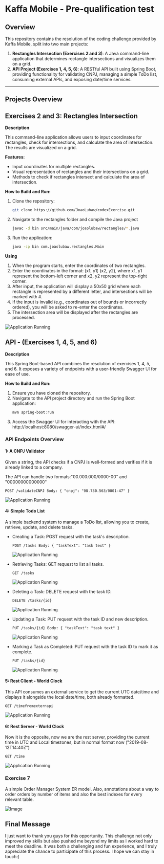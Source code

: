 # Kaffa Mobile - Pre-qualification test

## Overview

This repository contains the resolution of the coding challenge provided by Kaffa Mobile, split into two main projects:

1. **Rectangles Intersection (Exercises 2 and 3)**: A Java command-line application that determines rectangle intersections and visualizes them on a grid.
2. **API Project (Exercises 1, 4, 5, 6)**: A RESTful API built using Spring Boot, providing functionality for validating CNPJ, managing a simple ToDo list, consuming external APIs, and exposing date/time services.

---

## Projects Overview

## Exercises 2 and 3: Rectangles Intersection

**Description**

This command-line application allows users to input coordinates for rectangles, check for intersections, and calculate the area of intersection. The results are visualized on a grid.

**Features:**

- Input coordinates for multiple rectangles.
- Visual representation of rectangles and their intersections on a grid.
- Methods to check if rectangles intersect and calculate the area of intersection.

**How to Build and Run:**

1. Clone the repository:
   ```bash
   git clone https://github.com/JoaoLubaw/codexExercise.git
   ```
2. Navigate to the rectangles folder and compile the Java project

   ```bash
   javac -d bin src/main/java/com/joaolubaw/rectangles/*.java

   ```

3. Run the application:
   ```bash
   java -cp bin com.joaolubaw.rectangles.Main
   ```

**Using**

1. When the program starts, enter the coordinates of two rectangles.
2. Enter the coordinates in the format: (x1, y1) (x2, y2), where x1, y1 represent the bottom-left corner and x2, y2 represent the top-right corner.
3. After input, the application will display a 50x50 grid where each rectangle is represented by a different letter, and intersections will be marked with #.
4. If the input is invalid (e.g., coordinates out of bounds or incorrectly ordered), you will be asked to re-enter the coordinates.
5. The intersection area will be displayed after the rectangles are processed.

![Application Running](/ReadmeMedias/9.gif)

## API - (Exercises 1, 4, 5, and 6)

**Description**

This Spring Boot-based API combines the resolution of exercises 1, 4, 5, and 6. It exposes a variety of endpoints with a user-friendly Swagger UI for ease of use.

**How to Build and Run:**

1. Ensure you have cloned the repository.
2. Navigate to the API project directory and run the Spring Boot application:
   ```bash
   mvn spring-boot:run
   ```
3. Access the Swagger UI for interacting with the API:
   http://localhost:8080/swagger-ui/index.html#/

### API Endpoints Overview

#### 1: A CNPJ Validator

Given a string, the API checks if a CNPJ is well-formed and verifies if it is already linked to a company.

The API can handle two formats:"00.000.000/0000-00" and "00000000000000"

    POST /validateCNPJ Body: { "cnpj": "08.730.563/0001-47" }

![Application Running](/ReadmeMedias/1.gif)

#### 4: Simple Todo List

A simple backend system to manage a ToDo list, allowing you to create, retrieve, update, and delete tasks.

- Creating a Task: POST request with the task's description.

      POST /tasks Body: { "taskText": "task text" }

  ![Application Running](/ReadmeMedias/4.gif)

- Retrieving Tasks: GET request to list all tasks.

      GET /tasks

  ![Application Running](/ReadmeMedias/5.gif)

- Deleting a Task: DELETE request with the task ID.

      DELETE /tasks/{id}

  ![Application Running](/ReadmeMedias/6.gif)

- Updating a Task: PUT request with the task ID and new description.

      PUT /tasks/{id} Body: { "taskText": "task text" }

  ![Application Running](/ReadmeMedias/7.gif)

- Marking a Task as Completed: PUT request with the task ID to mark it as complete.

      PUT /tasks/{id}

  ![Application Running](/ReadmeMedias/8.gif)

#### 5: Rest Client - World Clock

This API consumes an external service to get the current UTC date/time and displays it alongside the local date/time, both already formatted.

    GET /timefromexternapi

![Application Running](/ReadmeMedias/2.gif)

#### 6: Rest Server - World Clock

Now it is the opposite, now we are the rest server, providing the current time in UTC and Local timezones, but in normal format now ("2019-08-12T14:40Z")

    GET /time

![Application Running](/ReadmeMedias/3.gif)

### Exercise 7

A simple Order Manager System ER model.
Also, annotations about a way to order orders by number of items and also the best indexes for every relevant table.

![Image](/ReadmeMedias/ER_Codex.png)

## Final Message

I just want to thank you guys for this opportunity. This challenge not only improved my skills but also pushed me beyond my limits as I worked hard to meet the deadline. It was both a challenging and fun experience, and I truly appreciate the chance to participate of this process. I hope we can stay in touch:)

